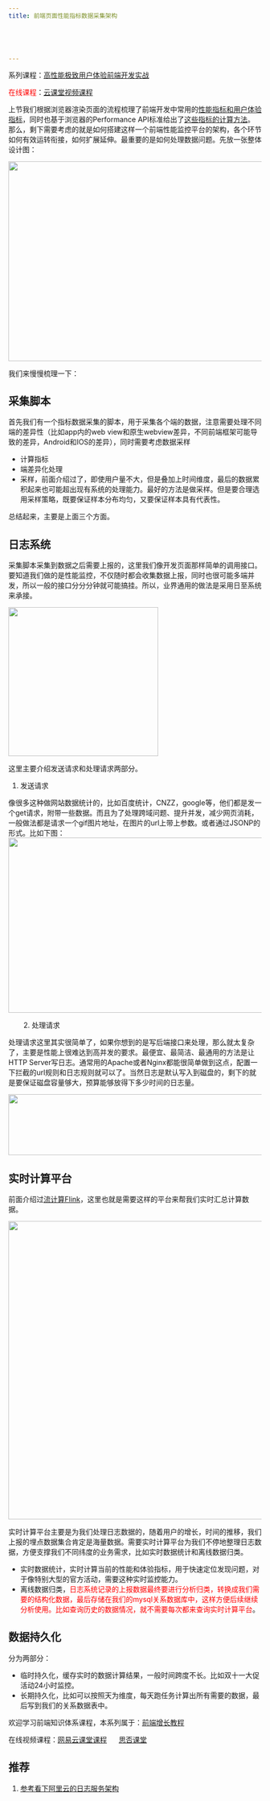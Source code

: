 ```yaml
---
title: 前端页面性能指标数据采集架构





---
```

系列课程：[高性能极致用户体验前端开发实战][1]

<span style="color: #ff0000;">在线课程</span>：[云课堂视频课程][2]

上节我们根据浏览器渲染页面的流程梳理了前端开发中常用的[性能指标和用户体验指标][1]，同时也基于浏览器的Performance API标准给出了[这些指标的计算方法][3]。那么，剩下需要考虑的就是如何搭建这样一个前端性能监控平台的架构，各个环节如何有效运转衔接，如何扩展延伸。最重要的是如何处理数据问题。先放一张整体设计图：

<p id="HMCSNKU">
  <img loading="lazy" class="alignnone wp-image-3432 shadow" src="https://haomou.oss-cn-beijing.aliyuncs.com/upload/2019/01/img_5c3074b48b04f.png?x-oss-process=image/quality,q_10/resize,m_lfit,w_200" data-src="https://haomou.oss-cn-beijing.aliyuncs.com/upload/2019/01/img_5c3074b48b04f.png?x-oss-process=image/format,webp" alt="" width="554" height="397" srcset="https://haomou.oss-cn-beijing.aliyuncs.com/upload/2019/01/img_5c3074b48b04f.png?x-oss-process=image/format,webp 2438w, https://haomou.oss-cn-beijing.aliyuncs.com/upload/2019/01/img_5c3074b48b04f.png?x-oss-process=image/quality,q_50/resize,m_fill,w_300,h_215/format,webp 300w, https://haomou.oss-cn-beijing.aliyuncs.com/upload/2019/01/img_5c3074b48b04f.png?x-oss-process=image/quality,q_50/resize,m_fill,w_768,h_551/format,webp 768w, https://haomou.oss-cn-beijing.aliyuncs.com/upload/2019/01/img_5c3074b48b04f.png?x-oss-process=image/quality,q_50/resize,m_fill,w_800,h_574/format,webp 800w" sizes="(max-width: 554px) 100vw, 554px" />
</p>

我们来慢慢梳理一下：

## 采集脚本

首先我们有一个指标数据采集的脚本，用于采集各个端的数据，注意需要处理不同端的差异性（比如app内的web view和原生webview差异，不同前端框架可能导致的差异，Android和IOS的差异），同时需要考虑数据采样

* 计算指标
* 端差异化处理
* 采样，前面介绍过了，即使用户量不大，但是叠加上时间维度，最后的数据累积起来也可能超出现有系统的处理能力。最好的方法是做采样。但是要合理选用采样策略，既要保证样本分布均匀，又要保证样本具有代表性。

总结起来，主要是上面三个方面。

## 日志系统

采集脚本采集到数据之后需要上报的，这里我们像开发页面那样简单的调用接口。要知道我们做的是性能监控，不仅随时都会收集数据上报，同时也很可能多端并发，所以一般的接口分分分钟就可能搞挂。所以，业界通用的做法是采用日至系统来承接。

<p id="RxUMuNi">
  <img loading="lazy" class="alignnone wp-image-3427 shadow" src="https://haomou.oss-cn-beijing.aliyuncs.com/upload/2019/01/img_5c306d8c6f34b.png?x-oss-process=image/quality,q_10/resize,m_lfit,w_200" data-src="https://haomou.oss-cn-beijing.aliyuncs.com/upload/2019/01/img_5c306d8c6f34b.png?x-oss-process=image/format,webp" alt="" width="298" height="296" srcset="https://haomou.oss-cn-beijing.aliyuncs.com/upload/2019/01/img_5c306d8c6f34b.png?x-oss-process=image/format,webp 886w, https://haomou.oss-cn-beijing.aliyuncs.com/upload/2019/01/img_5c306d8c6f34b.png?x-oss-process=image/quality,q_50/resize,m_fill,w_150,h_150/format,webp 150w, https://haomou.oss-cn-beijing.aliyuncs.com/upload/2019/01/img_5c306d8c6f34b.png?x-oss-process=image/quality,q_50/resize,m_fill,w_300,h_298/format,webp 300w, https://haomou.oss-cn-beijing.aliyuncs.com/upload/2019/01/img_5c306d8c6f34b.png?x-oss-process=image/quality,q_50/resize,m_fill,w_768,h_763/format,webp 768w, https://haomou.oss-cn-beijing.aliyuncs.com/upload/2019/01/img_5c306d8c6f34b.png?x-oss-process=image/quality,q_50/resize,m_fill,w_604,h_600/format,webp 604w" sizes="(max-width: 298px) 100vw, 298px" />
</p>

这里主要介绍发送请求和处理请求两部分。

  1. 发送请求

像很多这种做网站数据统计的，比如百度统计，CNZZ，google等，他们都是发一个get请求，附带一些数据。而且为了处理跨域问题、提升并发，减少网页消耗，一般做法都是请求一个gif图片地址，在图片的url上带上参数。或者通过JSONP的形式。比如下图：<img loading="lazy" width="800" height="348" class="alignnone size-full wp-image-3425 shadow" src="https://haomou.oss-cn-beijing.aliyuncs.com/upload/2019/01/img_5c2f875504a15.png?x-oss-process=image/quality,q_10/resize,m_lfit,w_200" data-src="https://haomou.oss-cn-beijing.aliyuncs.com/upload/2019/01/img_5c2f875504a15.png?x-oss-process=image/format,webp" alt="" srcset="https://haomou.oss-cn-beijing.aliyuncs.com/upload/2019/01/img_5c2f875504a15.png?x-oss-process=image/format,webp 800w, https://haomou.oss-cn-beijing.aliyuncs.com/upload/2019/01/img_5c2f875504a15.png?x-oss-process=image/quality,q_50/resize,m_fill,w_300,h_131/format,webp 300w, https://haomou.oss-cn-beijing.aliyuncs.com/upload/2019/01/img_5c2f875504a15.png?x-oss-process=image/quality,q_50/resize,m_fill,w_768,h_334/format,webp 768w" sizes="(max-width: 800px) 100vw, 800px" />

<p style="padding-left: 30px;">
  2. 处理请求
</p>

处理请求这里其实很简单了，如果你想到的是写后端接口来处理，那么就太复杂了，主要是性能上很难达到高并发的要求。最便宜、最简洁、最通用的方法是让HTTP Server写日志。通常用的Apache或者Nginx都能很简单做到这点，配置一下拦截的url规则和日志规则就可以了。当然日志是默认写入到磁盘的，剩下的就是要保证磁盘容量够大，预算能够放得下多少时间的日志量。

<p id="tzjUUnl">
  <img loading="lazy" class="alignnone wp-image-3428 shadow" src="https://haomou.oss-cn-beijing.aliyuncs.com/upload/2019/01/img_5c3070193a711.png?x-oss-process=image/quality,q_10/resize,m_lfit,w_200" data-src="https://haomou.oss-cn-beijing.aliyuncs.com/upload/2019/01/img_5c3070193a711.png?x-oss-process=image/format,webp" alt="" width="815" height="121" srcset="https://haomou.oss-cn-beijing.aliyuncs.com/upload/2019/01/img_5c3070193a711.png?x-oss-process=image/format,webp 1440w, https://haomou.oss-cn-beijing.aliyuncs.com/upload/2019/01/img_5c3070193a711.png?x-oss-process=image/quality,q_50/resize,m_fill,w_300,h_45/format,webp 300w, https://haomou.oss-cn-beijing.aliyuncs.com/upload/2019/01/img_5c3070193a711.png?x-oss-process=image/quality,q_50/resize,m_fill,w_768,h_114/format,webp 768w, https://haomou.oss-cn-beijing.aliyuncs.com/upload/2019/01/img_5c3070193a711.png?x-oss-process=image/quality,q_50/resize,m_fill,w_800,h_119/format,webp 800w" sizes="(max-width: 815px) 100vw, 815px" />
</p>

## 实时计算平台

前面介绍过[流计算Flink][4]，这里也就是需要这样的平台来帮我们实时汇总计算数据。

<p id="ZBJsCkt">
  <img loading="lazy" class="alignnone wp-image-3434 shadow" src="https://haomou.oss-cn-beijing.aliyuncs.com/upload/2019/01/img_5c3075320bb02.png?x-oss-process=image/quality,q_10/resize,m_lfit,w_200" data-src="https://haomou.oss-cn-beijing.aliyuncs.com/upload/2019/01/img_5c3075320bb02.png?x-oss-process=image/format,webp" alt="" width="846" height="593" srcset="https://haomou.oss-cn-beijing.aliyuncs.com/upload/2019/01/img_5c3075320bb02.png?x-oss-process=image/format,webp 2466w, https://haomou.oss-cn-beijing.aliyuncs.com/upload/2019/01/img_5c3075320bb02.png?x-oss-process=image/quality,q_50/resize,m_fill,w_300,h_210/format,webp 300w, https://haomou.oss-cn-beijing.aliyuncs.com/upload/2019/01/img_5c3075320bb02.png?x-oss-process=image/quality,q_50/resize,m_fill,w_768,h_538/format,webp 768w, https://haomou.oss-cn-beijing.aliyuncs.com/upload/2019/01/img_5c3075320bb02.png?x-oss-process=image/quality,q_50/resize,m_fill,w_800,h_561/format,webp 800w" sizes="(max-width: 846px) 100vw, 846px" />
</p>

实时计算平台主要是为我们处理日志数据的，随着用户的增长，时间的推移，我们上报的埋点数据集合肯定是海量数据。需要实时计算平台为我们不停地整理日志数据，方便支撑我们不同纬度的业务需求，比如实时数据统计和离线数据归类。

* 实时数据统计，实时计算当前的性能和体验指标，用于快速定位发现问题，对于像特别大型的官方活动，需要这种实时监控能力。
* 离线数据归类，<span style="color: #ff0000;">日志系统记录的上报数据最终要进行分析归类，转换成我们需要的结构化数据，最后存储在我们的mysql关系数据库中，这样方便后续继续分析使用。比如查询历史的数据情况，就不需要每次都来查询实时计算平台</span>。

## 数据持久化

分为两部分：

* 临时持久化，缓存实时的数据计算结果，一般时间跨度不长。比如双十一大促活动24小时监控。
* 长期持久化，比如可以按照天为维度，每天跑任务计算出所有需要的数据，最后写到我们的关系数据表中。

欢迎学习前端知识体系课程，本系列属于：[前端增长教程][5]

在线视频课程：<a href="https://study.163.com/course/courseMain.htm?share=2&shareId=400000000351011&courseId=1209400904&_trace_c_p_k2_=d5106aa1758748cea6e733c4b1f29bbe" target="_blank" rel="noopener noreferrer">网易云课堂课程</a>      <a href="https://segmentfault.com/ls/1650000019681091" target="_blank" rel="noopener noreferrer">思否课堂</a>

## 推荐

  1. [参考看下阿里云的日志服务架构][6]

 [1]: https://www.f2e123.com/pwa/2390.html
 [2]: https://study.163.com/course/courseMain.htm?courseId=1006304007&share=2&shareId=400000000351011
 [3]: https://www.f2e123.com/pwa/3301.html
 [4]: https://www.f2e123.com/linux/3360.html
 [5]: https://www.f2e123.com/fed-regain
 [6]: https://help.aliyun.com/document_detail/48869.html
